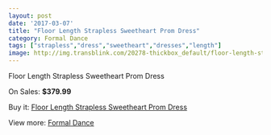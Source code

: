 ```yaml
---
layout: post
date: '2017-03-07'
title: "Floor Length Strapless Sweetheart Prom Dress"
category: Formal Dance
tags: ["strapless","dress","sweetheart","dresses","length"]
image: http://img.transblink.com/20278-thickbox_default/floor-length-strapless-sweetheart-prom-dress.jpg
---
```

Floor Length Strapless Sweetheart Prom Dress

On Sales: **$379.99**
<a href="https://www.transblink.com/en/formal-dance/6396-floor-length-strapless-sweetheart-prom-dress.html"><amp-img layout="responsive" width="600" height="600" src="//img.transblink.com/20278-thickbox_default/floor-length-strapless-sweetheart-prom-dress.jpg" alt="Floor Length Strapless Sweetheart Prom Dress 0" /></a>
<a href="https://www.transblink.com/en/formal-dance/6396-floor-length-strapless-sweetheart-prom-dress.html"><amp-img layout="responsive" width="600" height="600" src="//img.transblink.com/20280-thickbox_default/floor-length-strapless-sweetheart-prom-dress.jpg" alt="Floor Length Strapless Sweetheart Prom Dress 1" /></a>
<a href="https://www.transblink.com/en/formal-dance/6396-floor-length-strapless-sweetheart-prom-dress.html"><amp-img layout="responsive" width="600" height="600" src="//img.transblink.com/20279-thickbox_default/floor-length-strapless-sweetheart-prom-dress.jpg" alt="Floor Length Strapless Sweetheart Prom Dress 2" /></a>

Buy it: [Floor Length Strapless Sweetheart Prom Dress](https://www.transblink.com/en/formal-dance/6396-floor-length-strapless-sweetheart-prom-dress.html "Floor Length Strapless Sweetheart Prom Dress")

View more: [Formal Dance](https://www.transblink.com/en/6-formal-dance "Formal Dance")